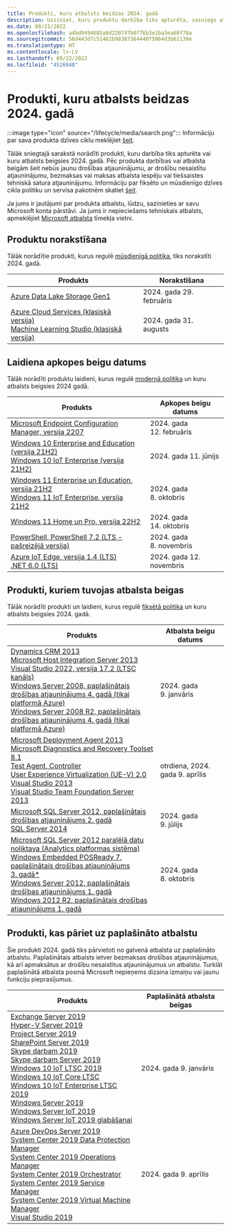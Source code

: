 ```yaml
---
title: Produkti, kuru atbalsts beidzas 2024. gadā
description: Uzziniet, kuru produktu darbība tiks apturēta, sasniegs atbalsta beigas vai pāries no galvenā atbalsta uz paplašināto atbalstu 2024. gadā.
ms.date: 09/21/2022
ms.openlocfilehash: a4bd0494685a8d220747b0f76b3e1ba3ea68f78a
ms.sourcegitcommit: 56d443d7c51462b98387364440f5064d3b61139e
ms.translationtype: HT
ms.contentlocale: lv-LV
ms.lasthandoff: 09/22/2022
ms.locfileid: "4526948"
---
```

# <a name="products-ending-support-in-2024"></a>Produkti, kuru atbalsts beidzas 2024. gadā

:::image type="icon" source="/lifecycle/media/search.png":::
Informāciju par sava produkta dzīves ciklu meklējiet [šeit](/lifecycle/products/).

Tālāk sniegtajā sarakstā norādīti produkti, kuru darbība tiks apturēta vai kuru atbalsts beigsies 2024. gadā. Pēc produkta darbības vai atbalsta beigām šeit nebūs jaunu drošības atjauninājumu, ar drošību nesaistītu atjauninājumu, bezmaksas vai maksas atbalsta iespēju vai tiešsaistes tehniskā satura atjauninājumu. Informāciju par fiksēto un mūsdienīgo dzīves cikla politiku un servisa pakotnēm skatiet [šeit](/lifecycle/overview/product-end-of-support-overview).

Ja jums ir jautājumi par produkta atbalstu, lūdzu, sazinieties ar savu Microsoft konta pārstāvi. Ja jums ir nepieciešams tehniskais atbalsts, apmeklējiet [Microsoft atbalsta](https://support.microsoft.com/contactus/?ws=support) tīmekļa vietni.

## <a name="product-retirements"></a>Produktu norakstīšana

Tālāk norādītie produkti, kurus regulē [mūsdienīgā politika](/lifecycle/policies/modern), tiks norakstīti 2024. gadā.

| Produkts | Norakstīšana |
| --- | --- |
| [Azure Data Lake Storage Gen1](/lifecycle/products/azure-data-lake-storage-gen1?branch=live)<br> | 2024. gada 29. februāris |
| [Azure Cloud Services (klasiskā versija)](/lifecycle/products/azure-cloud-services-classic?branch=live)<br>[Machine Learning Studio (klasiskā versija)](/lifecycle/products/machine-learning-studio-classic?branch=live)<br> | 2024. gada 31. augusts |


## <a name="release-end-of-servicing"></a>Laidiena apkopes beigu datums

Tālāk norādīti produktu laidieni, kurus regulē [modernā politika](/lifecycle/policies/modern) un kuru atbalsts beigsies 2024 gadā.

| Produkts | Apkopes beigu datums |
| --- | --- |
| [Microsoft Endpoint Configuration Manager, versija 2207](/lifecycle/products/microsoft-endpoint-configuration-manager?branch=live)<br> | 2024. gada 12. februāris |
| [Windows 10 Enterprise and Education (versija 21H2)](/lifecycle/products/windows-10-enterprise-and-education?branch=live)<br>[Windows 10 IoT Enterprise (versija 21H2)](/lifecycle/products/windows-10-iot-enterprise?branch=live)<br> | 2024. gada 11. jūnijs |
| [Windows 11 Enterprise un Education, versija 21H2](/lifecycle/products/windows-11-enterprise-and-education?branch=live)<br>[Windows 11 IoT Enterprise, versija 21H2](/lifecycle/products/windows-11-iot-enterprise?branch=live)<br> | 2024. gada 8. oktobris |
| [Windows 11 Home un Pro, versija 22H2](/lifecycle/products/windows-11-home-and-pro?branch=live)<br> | 2024. gada 14. oktobris |
| [PowerShell, PowerShell 7.2 (LTS - pašreizējā versija)](/lifecycle/products/powershell?branch=live)<br> | 2024. gada 8. novembris |
| [Azure IoT Edge, versija 1.4 (LTS)](/lifecycle/products/azure-iot-edge?branch=live)<br>[.NET 6.0 (LTS)](/lifecycle/products/microsoft-net-and-net-core?branch=live)<br> | 2024. gada 12. novembris |


## <a name="products-reaching-end-of-support"></a>Produkti, kuriem tuvojas atbalsta beigas

Tālāk norādīti produkti un laidieni, kurus regulē [fiksētā politika](/lifecycle/policies/fixed) un kuru atbalsts beigsies 2024. gadā.

| Produkts | Atbalsta beigu datums |
| --- | --- |
| [Dynamics CRM 2013](/lifecycle/products/dynamics-crm-2013?branch=live)<br>[Microsoft Host Integration Server 2013](/lifecycle/products/microsoft-host-integration-server-2013?branch=live)<br>[Visual Studio 2022, versija 17.2 (LTSC kanāls)](/lifecycle/products/visual-studio-2022?branch=live)<br>[Windows Server 2008, paplašinātais drošības atjauninājums 4. gadā (tikai platformā Azure)](/lifecycle/products/windows-server-2008?branch=live)<br>[Windows Server 2008 R2, paplašinātais drošības atjauninājums 4. gadā (tikai platformā Azure)](/lifecycle/products/windows-server-2008-r2?branch=live)<br> | 2024. gada 9. janvāris |
| [Microsoft Deployment Agent 2013](/lifecycle/products/microsoft-deployment-agent-2013?branch=live)<br>[Microsoft Diagnostics and Recovery Toolset 8.1](/lifecycle/products/microsoft-diagnostics-and-recovery-toolset-81?branch=live)<br>[Test Agent, Controller](/lifecycle/products/test-agent-controller?branch=live)<br>[User Experience Virtualization (UE-V) 2.0](/lifecycle/products/user-experience-virtualization-uev-20?branch=live)<br>[Visual Studio 2013](/lifecycle/products/visual-studio-2013?branch=live)<br>[Visual Studio Team Foundation Server 2013](/lifecycle/products/visual-studio-team-foundation-server-2013?branch=live)<br> | otrdiena, 2024. gada 9. aprīlis |
| [Microsoft SQL Server 2012, paplašinātais drošības atjauninājums 2. gadā](/lifecycle/products/microsoft-sql-server-2012?branch=live)<br>[SQL Server 2014](/lifecycle/products/sql-server-2014?branch=live)<br> | 2024. gada 9. jūlijs |
| [Microsoft SQL Server 2012 paralēlā datu noliktava (Analytics platformas sistēma)](/lifecycle/products/microsoft-sql-server-2012-parallel-data-warehouse-analytics-platform-system?branch=live)<br>[Windows Embedded POSReady 7, paplašinātais drošības atjauninājums 3. gadā*](/lifecycle/products/windows-embedded-posready-7?branch=live)<br>[Windows Server 2012, paplašinātais drošības atjauninājums 1. gadā](/lifecycle/products/windows-server-2012?branch=live)<br>[Windows 2012 R2, paplašinātais drošības atjauninājums 1. gadā](/lifecycle/products/windows-server-2012-r2?branch=live)<br> | 2024. gada 8. oktobris |


## <a name="products-moving-to-extended-support"></a>Produkti, kas pāriet uz paplašināto atbalstu

Šie produkti 2024. gadā tiks pārvietoti no galvenā atbalsta uz paplašināto atbalstu. Paplašinātais atbalsts ietver bezmaksas drošības atjauninājumus, kā arī apmaksātus ar drošību nesaistītus atjauninājumus un atbalstu. Turklāt paplašinātā atbalsta posmā Microsoft nepieņems dizaina izmaiņu vai jaunu funkciju pieprasījumus.

| Produkts | Paplašinātā atbalsta beigas |
| --- | --- |
| [Exchange Server 2019](/lifecycle/products/exchange-server-2019?branch=live)<br>[Hyper-V Server 2019](/lifecycle/products/hyperv-server-2019?branch=live)<br>[Project Server 2019](/lifecycle/products/project-server-2019?branch=live)<br>[SharePoint Server 2019](/lifecycle/products/sharepoint-server-2019?branch=live)<br>[Skype darbam 2019](/lifecycle/products/skype-for-business-2019?branch=live)<br>[Skype darbam Server 2019](/lifecycle/products/skype-for-business-server-2019?branch=live)<br>[Windows 10 IoT LTSC 2019](/lifecycle/products/windows-10-enterprise-ltsc-2019?branch=live)<br>[Windows 10 IoT Core LTSC](/lifecycle/products/windows-10-iot-core-ltsc?branch=live)<br>[Windows 10 IoT Enterprise LTSC 2019](/lifecycle/products/windows-10-iot-enterprise-ltsc-2019?branch=live)<br>[Windows Server 2019](/lifecycle/products/windows-server-2019?branch=live)<br>[Windows Server IoT 2019](/lifecycle/products/windows-server-iot-2019?branch=live)<br>[Windows Server IoT 2019 glabāšanai](/lifecycle/products/windows-server-iot-2019-for-storage?branch=live)<br> | 2024. gada 9. janvāris |
| [Azure DevOps Server 2019](/lifecycle/products/azure-devops-server-2019?branch=live)<br>[System Center 2019 Data Protection Manager](/lifecycle/products/system-center-2019-data-protection-manager?branch=live)<br>[System Center 2019 Operations Manager](/lifecycle/products/system-center-2019-operations-manager?branch=live)<br>[System Center 2019 Orchestrator](/lifecycle/products/system-center-2019-orchestrator?branch=live)<br>[System Center 2019 Service Manager](/lifecycle/products/system-center-2019-service-manager?branch=live)<br>[System Center 2019 Virtual Machine Manager](/lifecycle/products/system-center-2019-virtual-machine-manager?branch=live)<br>[Visual Studio 2019](/lifecycle/products/visual-studio-2019?branch=live)<br> | 2024. gada 9. aprīlis |
